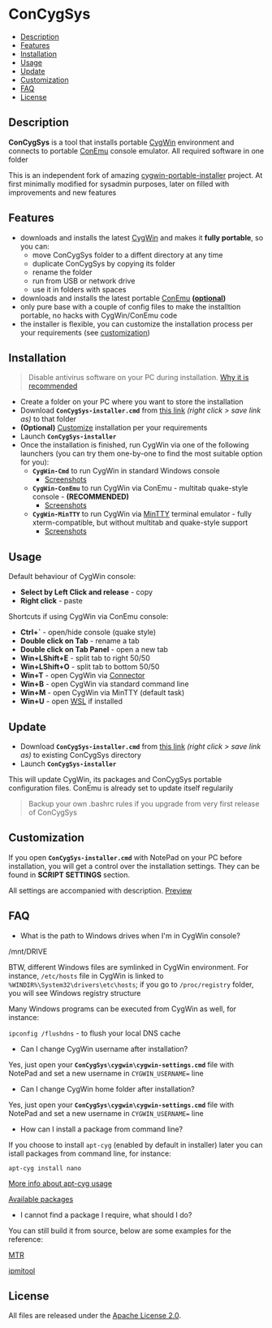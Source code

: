 # ConCygSys

- [Description](#description)
- [Features](#features)
- [Installation](#installation)
- [Usage](#usage)
- [Update](#update)
- [Customization](#customization)
- [FAQ](#faq)
- [License](#license)

## Description

**ConCygSys** is a tool that installs portable [CygWin](https://www.cygwin.com/) environment and connects to portable [ConEmu](https://conemu.github.io/) console emulator. All required software in one folder

This is an independent fork of amazing [cygwin-portable-installer](https://github.com/vegardit/cygwin-portable-installer) project. At first minimally modified for sysadmin purposes, later on filled with improvements and new features

## Features

- downloads and installs the latest [CygWin](https://www.cygwin.com/) and makes it **fully portable**, so you can:
  - move ConCygSys folder to a diffent directory at any time
  - duplicate ConCygSys by copying its folder
  - rename the folder
  - run from USB or network drive
  - use it in folders with spaces
- downloads and installs the latest portable [ConEmu](https://conemu.github.io/) **([optional](#customization))**
- only pure base with a couple of config files to make the installtion portable, no hacks with CygWin/ConEmu code
- the installer is flexible, you can customize the installation process per your requirements (see [customization](#customization))

## Installation

> Disable antivirus software on your PC during installation. [Why it is recommended](https://cygwin.com/faq/faq.html#faq.using.bloda)

- Create a folder on your PC where you want to store the installation
- Download **`ConCygSys-installer.cmd`** from [this link](https://raw.githubusercontent.com/zhubanRuban/ConCygSys/master/ConCygSys-installer.cmd) *(right click > save link as)* to that folder
- **(Optional)** [Customize](#customization) installation per your requirements
- Launch **`ConCygSys-installer`**
- Once the installation is finished, run CygWin via one of the following launchers (you can try them one-by-one to find the most suitable option for you):
  - **`CygWin-Cmd`** to run CygWin in standard Windows console
    - [Screenshots](https://www.google.com/search?q=cygwin+cmd&tbm=isch)
  - **`CygWin-ConEmu`** to run CygWin via ConEmu - multitab quake-style console - **(RECOMMENDED)**
    - [Screenshots](https://www.google.com/search?q=conemu+cygwin&tbm=isch)
  - **`CygWin-MinTTY`** to run CygWin via [MinTTY](https://mintty.github.io/) terminal emulator - fully xterm-compatible, but without multitab and quake-style support
    - [Screenshots](https://www.google.com/search?q=mintty&tbm=isch)

## Usage

Default behaviour of CygWin console:

- **Select by Left Click and release** - copy
- **Right click** - paste

Shortcuts if using CygWin via ConEmu console:

- **Ctrl+\`** - open/hide console (quake style)
- **Double click on Tab** - rename a tab
- **Double click on Tab Panel** - open a new tab
- **Win+LShift+E** - split tab to right 50/50
- **Win+LShift+O** - split tab to bottom 50/50
- **Win+T** - open CygWin via [Connector](https://conemu.github.io/en/CygwinMsysConnector.html)
- **Win+B** - open CygWin via standard command line
- **Win+M** - open CygWin via MinTTY (default task)
- **Win+U** - open [WSL](https://msdn.microsoft.com/en-us/commandline/wsl/about) if installed

## Update

- Download **`ConCygSys-installer.cmd`** from [this link](https://raw.githubusercontent.com/zhubanRuban/ConCygSys/master/ConCygSys-installer.cmd) *(right click > save link as)* to existing ConCygSys directory
- Launch **`ConCygSys-installer`**

This will update CygWin, its packages and ConCygSys portable configuration files. ConEmu is already set to update itself regularily
> Backup your own .bashrc rules if you upgrade from very first release of ConCygSys

## Customization

If you open **`ConCygSys-installer.cmd`** with NotePad on your PC before installation, you will get a control over the installation settings. They can be found in **SCRIPT SETTINGS** section.

All settings are accompanied with description. [Preview](https://github.com/zhubanRuban/ConCygSys/blob/master/ConCygSys-installer.cmd)

## FAQ

- What is the path to Windows drives when I'm in CygWin console?

/mnt/DRIVE

BTW, different Windows files are symlinked in CygWin environment. For instance, `/etc/hosts` file in CygWin is linked to `%WINDIR%\System32\drivers\etc\hosts`; if you go to `/proc/registry` folder, you will see Windows registry structure

Many Windows programs can be executed from CygWin as well, for instance:

`ipconfig /flushdns` - to flush your local DNS cache

- Can I change CygWin username after installation?

Yes, just open your **`ConCygSys\cygwin\cygwin-settings.cmd`** file with NotePad and set a new username in `CYGWIN_USERNAME=` line

- Can I change CygWin home folder after installation?

Yes, just open your **`ConCygSys\cygwin\cygwin-settings.cmd`** file with NotePad and set a new username in `CYGWIN_USERNAME=` line

- How can I install a package from command line?

If you choose to install `apt-cyg` (enabled by default in installer) later you can istall packages from command line, for instance:

```
apt-cyg install nano
```

[More info about apt-cyg usage](https://github.com/kou1okada/apt-cyg)

[Available packages](https://cygwin.com/packages/package_list.html)

- I cannot find a package I require, what should I do?

You can still build it from source, below are some examples for the reference:

[MTR](https://github.com/traviscross/mtr)

[ipmitool](https://stackoverflow.com/questions/12907005/ipmitool-for-windows)

## License

All files are released under the [Apache License 2.0](https://github.com/zhubanRuban/ConCygSys/blob/master/LICENSE).
